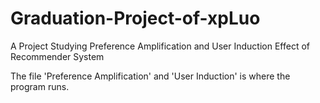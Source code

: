 # Graduation-Project-of-xpLuo
A Project Studying Preference Amplification and User Induction Effect of Recommender System

The file 'Preference Amplification' and 'User Induction' is where the program runs.
